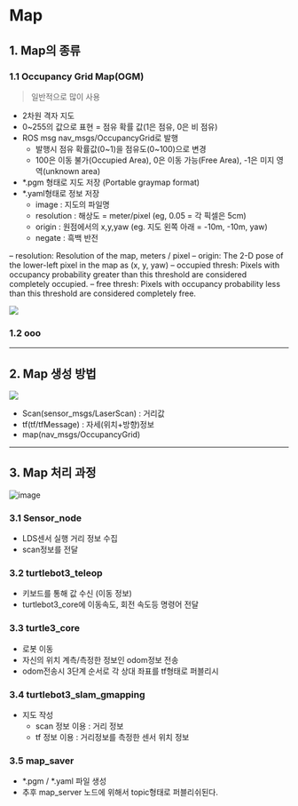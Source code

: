 # Map 

## 1. Map의 종류 

### 1.1 Occupancy Grid Map(OGM)

> 일반적으로 많이 사용 

- 2차원 격자 지도
- 0~255의 값으로 표현 = 점유 확률 값(1은 점유, 0은 비 점유)
- ROS msg nav_msgs/OccupancyGrid로 발행 
    - 발행시 점유 확률값(0~1)을 점유도(0~100)으로 변경 
    - 100은 이동 불가(Occupied Area), 0은 이동 가능(Free Area), -1은 미지 영역(unknown area)
- *.pgm 형태로 지도 저장 (Portable graymap format)
- *.yaml형태로 정보 저장
    - image : 지도의 파일명
    - resolution : 해상도 = meter/pixel (eg, 0.05 = 각 픽셀은 5cm)
    - origin : 원점에서의 x,y,yaw (eg. 지도 왼쪽 아래 = -10m, -10m, yaw)
    - negate : 흑백 반전
  
    
– resolution: Resolution of the map, meters / pixel
– origin: The 2-D pose of the lower-left pixel in the map as (x, y, yaw)
– occupied thresh: Pixels with occupancy probability greater than this threshold are considered completely occupied.
– free thresh: Pixels with occupancy probability less than this threshold are considered completely free.  

![](https://user-images.githubusercontent.com/17797922/47696612-ce89a400-dbc4-11e8-93f7-09e12fd6035a.png)



### 1.2 ooo

---

## 2. Map 생성 방법 


![](https://user-images.githubusercontent.com/17797922/47696603-c3367880-dbc4-11e8-9f49-6d2e3fe1af1b.png)

- Scan(sensor_msgs/LaserScan) : 거리값
- tf(tf/tfMessage) : 자세(위치+방향)정보 
- map(nav_msgs/OccupancyGrid)



---

## 3. Map 처리 과정 

![image](https://user-images.githubusercontent.com/17797922/47696736-55d71780-dbc5-11e8-9f86-a7d89a2712a3.png)

### 3.1 Sensor_node
- LDS센서 실행 거리 정보 수집 
- scan정보를 전달

### 3.2 turtlebot3_teleop
- 키보드를 통해 값 수신 (이동 정보)
- turtlebot3_core에 이동속도, 회전 속도등 명령어 전달

### 3.3 turtle3_core
- 로봇 이동 
- 자신의 위치 계측/측정한 정보인 odom정보 전송
- odom전송시 3단계 순서로 각 상대 좌표를 tf형태로 퍼블리시

### 3.4 turtlebot3_slam_gmapping
- 지도 작성 
    - scan 정보 이용 : 거리 정보 
    - tf 정보 이용 : 거리정보를 측정한 센서 위치 정보 


### 3.5 map_saver
- *.pgm / *.yaml 파일 생성 
- 추후 map_server 노드에 위해서 topic형태로 퍼블리쉬된다. 


